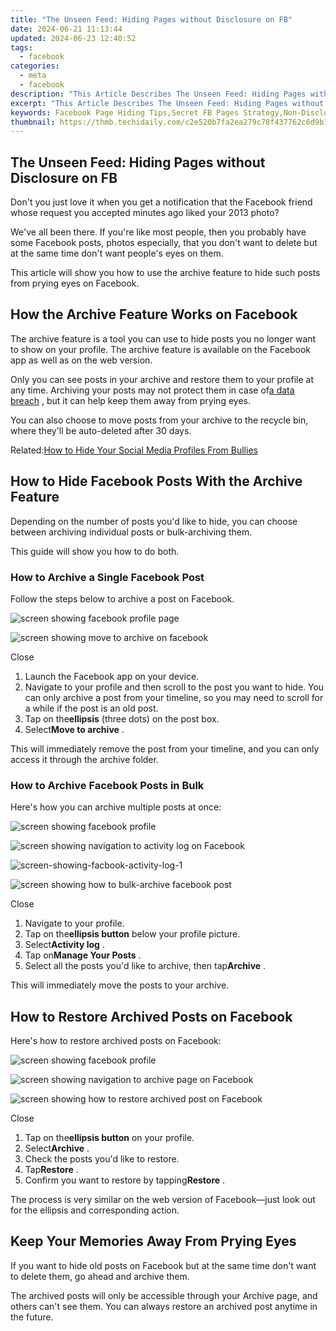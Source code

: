 ```yaml
---
title: "The Unseen Feed: Hiding Pages without Disclosure on FB"
date: 2024-06-21 11:13:44
updated: 2024-06-23 12:40:52
tags:
  - facebook
categories:
  - meta
  - facebook
description: "This Article Describes The Unseen Feed: Hiding Pages without Disclosure on FB"
excerpt: "This Article Describes The Unseen Feed: Hiding Pages without Disclosure on FB"
keywords: Facebook Page Hiding Tips,Secret FB Pages Strategy,Non-Disclosed FB Content,FB Page Privacy Management,Stealthy FB Page Practice,FB Disclosure Avoidance Methods,Concealed Social Media Pages
thumbnail: https://thmb.techidaily.com/c2e520b7fa2ea279c78f437762c6d9b1bb9afdd3b83c993e13cda25988d89dcf.png
---
```


## The Unseen Feed: Hiding Pages without Disclosure on FB

 Don't you just love it when you get a notification that the Facebook friend whose request you accepted minutes ago liked your 2013 photo?

 We've all been there. If you're like most people, then you probably have some Facebook posts, photos especially, that you don't want to delete but at the same time don't want people's eyes on them.

 This article will show you how to use the archive feature to hide such posts from prying eyes on Facebook.

## How the Archive Feature Works on Facebook

 The archive feature is a tool you can use to hide posts you no longer want to show on your profile. The archive feature is available on the Facebook app as well as on the web version.

 Only you can see posts in your archive and restore them to your profile at any time. Archiving your posts may not protect them in case of[a data breach](https://www.makeuseof.com/worst-data-breaches/) , but it can help keep them away from prying eyes.

 You can also choose to move posts from your archive to the recycle bin, where they'll be auto-deleted after 30 days.

 Related:[How to Hide Your Social Media Profiles From Bullies](https://www.makeuseof.com/tag/how-to-hide-your-social-media-profiles/)

## How to Hide Facebook Posts With the Archive Feature

 Depending on the number of posts you'd like to hide, you can choose between archiving individual posts or bulk-archiving them.

This guide will show you how to do both.

### How to Archive a Single Facebook Post

Follow the steps below to archive a post on Facebook.

![screen showing facebook profile page](https://static1.makeuseofimages.com/wordpress/wp-content/uploads/2021/11/screen-showing-facebook-profile-page.jpg)

![screen showing move to archive on facebook](https://static1.makeuseofimages.com/wordpress/wp-content/uploads/2021/11/screen-showing-move-to-archive-on-facebook.jpg)

Close

1. Launch the Facebook app on your device.
2. Navigate to your profile and then scroll to the post you want to hide. You can only archive a post from your timeline, so you may need to scroll for a while if the post is an old post.
3. Tap on the**ellipsis** (three dots) on the post box.
4. Select**Move to archive** .

 This will immediately remove the post from your timeline, and you can only access it through the archive folder.

### How to Archive Facebook Posts in Bulk

Here's how you can archive multiple posts at once:

![screen showing facebook profile](https://static1.makeuseofimages.com/wordpress/wp-content/uploads/2021/11/screen-showing-facebook-profile.jpg)

![screen showing navigation to activity log on Facebook](https://static1.makeuseofimages.com/wordpress/wp-content/uploads/2021/11/screen-showing-navigation-to-activity-log-on-Facebook.jpg)

![screen-showing-facbook-activity-log-1](https://static1.makeuseofimages.com/wordpress/wp-content/uploads/2021/11/screen-showing-facbook-activity-log-1.jpg)

![screen showing how to bulk-archive facebook post](https://static1.makeuseofimages.com/wordpress/wp-content/uploads/2021/11/screen-showing-how-to-bulk-archive-facebook-post.jpg)

Close

1. Navigate to your profile.
2. Tap on the**ellipsis button** below your profile picture.
3. Select**Activity log** .
4. Tap on**Manage Your Posts** .
5. Select all the posts you'd like to archive, then tap**Archive** .

This will immediately move the posts to your archive.

## How to Restore Archived Posts on Facebook

Here's how to restore archived posts on Facebook:

![screen showing facebook profile](https://static1.makeuseofimages.com/wordpress/wp-content/uploads/2021/11/screen-showing-facebook-profile.jpg)

![screen showing navigation to archive page on Facebook](https://static1.makeuseofimages.com/wordpress/wp-content/uploads/2021/11/screen-showing-navigation-to-archive-page-on-Facebook.jpg)

![screen showing how to restore archived post on Facebook](https://static1.makeuseofimages.com/wordpress/wp-content/uploads/2021/11/screen-showing-how-to-restore-archived-post-on-Facebook.jpg)

Close

1. Tap on the**ellipsis button** on your profile.
2. Select**Archive** .
3. Check the posts you'd like to restore.
4. Tap**Restore** .
5. Confirm you want to restore by tapping**Restore** .

 The process is very similar on the web version of Facebook—just look out for the ellipsis and corresponding action.

## Keep Your Memories Away From Prying Eyes

 If you want to hide old posts on Facebook but at the same time don't want to delete them, go ahead and archive them.

 The archived posts will only be accessible through your Archive page, and others can't see them. You can always restore an archived post anytime in the future.


<ins class="adsbygoogle"
     style="display:block"
     data-ad-format="autorelaxed"
     data-ad-client="ca-pub-7571918770474297"
     data-ad-slot="1223367746"></ins>



<ins class="adsbygoogle"
     style="display:block"
     data-ad-client="ca-pub-7571918770474297"
     data-ad-slot="8358498916"
     data-ad-format="auto"
     data-full-width-responsive="true"></ins>
